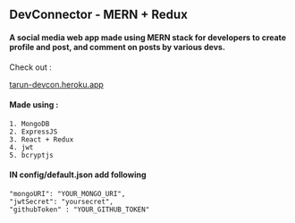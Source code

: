## DevConnector - MERN + Redux
#### A social media web app made using MERN stack for developers to create profile and post, and comment on posts by various devs.

Check out :

[tarun-devcon.heroku.app](
https://tarun-devcon.herokuapp.com/)


#### Made using :
    1. MongoDB
    2. ExpressJS
    3. React + Redux
    4. jwt
    5. bcryptjs
    
#### IN config/default.json add following
    "mongoURI": "YOUR_MONGO_URI",
    "jwtSecret": "yoursecret",
    "githubToken" : "YOUR_GITHUB_TOKEN"
